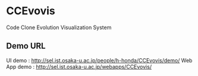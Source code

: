 # CCEvovis
Code Clone Evolution Visualization System
## Demo URL
UI demo : http://sel.ist.osaka-u.ac.jp/people/h-honda/CCEvovis/demo/
Web App demo : http://sel.ist.osaka-u.ac.jp/webapps/CCEvovis/
